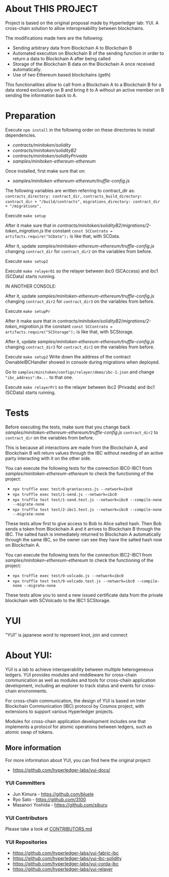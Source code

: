 # About THIS PROJECT

Project is based on the original proposal made by Hyperledger lab: YUI. A cross-chain solution to allow interopreability between blockchains.

The modifications made here are the following:

- Sending arbitrary data from Blockchain A to Blockchain B
- Automated execution on Blockchain B of the sending function in order to return a data to Blockchain A after being called
- Storage of the Blockchain B data on the Blockchain A once received automatically.
- Use of two Ethereum based blockchains (geth)

This functionalities allow to call from a Blockchain A to a Blockchain B for a data stored exclusively on B and bring it to A without an active member on B sending the information back to A.

# Preparation

Execute `npm install` in the following order on these directories to install dependencies.

- *contracts/minitoken/solidity*
- *contracts/minitoken/solidityB2*
- *contracts/minitoken/solidityPrivada*
- *samples/minitoken-ethereum-ethereum*

Once installed, first make sure that on:

- *samples/minitoken-ethereum-ethereum/truffle-config.js*

The following variables are written referring to contract_dir as:
`contracts_directory: contract_dir,`
`contracts_build_directory: contract_dir + "/build/contracts",`
`migrations_directory: contract_dir + "/migrations",`

Execute `make setup`

After it make sure that in *contracts/minitoken/solidityB2/migrations/2-token_migration.js* the constant `const SCContrato = artifacts.require("SCData");` is like that, with SCData.

After it, update  *samples/minitoken-ethereum-ethereum/truffle-config.js* changing `contract_dir` for `contract_dir2` on the variables from before.

Execute `make setup2`

Execute `make relayer01` so the relayer between ibc0 (SCAccess) and ibc1 (SCData) starts running.

IN ANOTHER CONSOLE:

After it, update  *samples/minitoken-ethereum-ethereum/truffle-config.js* changing `contract_dir2` for `contract_dir3` on the variables from before.

Execute `make setupPr`

After it make sure that in *contracts/minitoken/solidityB2/migrations/2-token_migration.js* the constant `const SCContrato = artifacts.require("SCStorage");` is like that, with SCStorage.

After it, update  *samples/minitoken-ethereum-ethereum/truffle-config.js* changing `contract_dir3` for `contract_dir2` on the variables from before.

Execute `make setup2`
Write down the address of the contract OwnableIBCHandler showed in console during migrations when deployed.

Go to `samples/minitoken/configs/relayer/demo/ibc-1.json` and change `"ibc_address":0x...` to that one.

Execute `make relayerPr1` so the relayer between ibc2 (Privada) and ibc1 (SCData) starts running. 


# Tests

Before executing the tests, make sure that you change back *samples/minitoken-ethereum-ethereum/truffle-config.js* `contract_dir2` to `contract_dir` on the variables from before.

This is because all interactions are made from the Blockchain A, and Blockchain B will return values through the IBC without needing of an active party interacting with it on the other side.

You can execute the following tests for the connection IBC0-IBC1 from *samples/minitoken-ethereum-ethereum* to check the functioning of the project:

- `npx truffle exec test/0-grantaccess.js --network=ibc0`
- `npx truffle exec test/1-send.js --network=ibc0`
- `npx truffle test test/1-send.test.js --network=ibc0 --compile-none --migrate-none`
- `npx truffle test test/2-ibc1.test.js --network=ibc0 --compile-none --migrate-none`

These tests allow first to give access to Bob to Alice salted hash. Then Bob sends a token from Blockchain A and it arrives to Blockchain B through the IBC. The salted hash is immediately returned to Blockchain A automatically through the same IBC, so the owner can see they have the salted hash now on Blockchain A.

You can execute the following tests for the connection IBC2-IBC1 from *samples/minitoken-ethereum-ethereum* to check the functioning of the project:

- `npx truffle exec test/9-volcado.js --network=ibc0`
- `npx truffle test test/9-volcado.test.js --network=ibc0 --compile-none --migrate-none`

These tests allow you to send a new issued certificate data from the private blockchain with SCVolcado to the IBC1 SCStorage.

# YUI

"YUI" is japanese word to represent knot, join and connect

# About YUI:

YUI is a lab to achieve interoperability between multiple heterogeneous ledgers. YUI provides modules and middleware for cross-chain communication as well as modules and tools for cross-chain application development, including an explorer to track status and events for cross-chain environments.

For cross-chain communication, the design of YUI is based on Inter Blockchain Communication (IBC) protocol by Cosmos project, with extensions to support various Hyperledger projects.

Modules for cross-chain application development includes one that implements a protocol for atomic operations between ledgers, such as atomic swap of tokens.

## More information

For more information about YUI, you can find here the original project: 
- https://github.com/hyperledger-labs/yui-docs/

### YUI Committers

- Jun Kimura - https://github.com/bluele
- Ryo Sato - https://github.com/3100
- Masanori Yoshida - https://github.com/siburu

### YUI Contributors

Please take a look at [CONTRIBUTORS.md](./CONTRIBUTORS.md)

### YUI Repositories

- https://github.com/hyperledger-labs/yui-fabric-ibc
- https://github.com/hyperledger-labs/yui-ibc-solidity
- https://github.com/hyperledger-labs/yui-corda-ibc
- https://github.com/hyperledger-labs/yui-relayer
